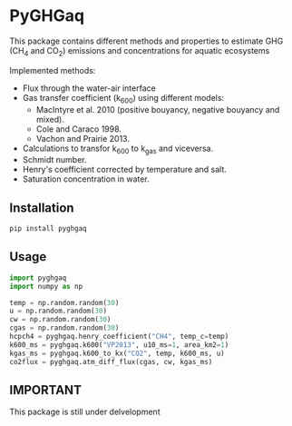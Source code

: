 # PyGHGaq 

This package contains different methods and properties to estimate GHG (CH<sub>4</sub> and CO<sub>2</sub>) emissions and concentrations for aquatic ecosystems

Implemented methods:
* Flux through the water-air interface
* Gas transfer coefficient (k<sub>600</sub>) using different models:
    * MacIntyre et al. 2010 (positive bouyancy, negative bouyancy and mixed).
    * Cole and Caraco 1998.
    * Vachon and Prairie 2013.
* Calculations to transfor k<sub>600</sub> to k<sub>gas</sub> and viceversa.
* Schmidt number.
* Henry's coefficient corrected by temperature and salt.
* Saturation concentration in water.


## Installation
```sh
pip install pyghgaq
```

## Usage

```python
import pyghgaq
import numpy as np

temp = np.random.random(30)
u = np.random.random(30)
cw = np.random.random(30)
cgas = np.random.random(30)
hcpch4 = pyghgaq.henry_coefficient("CH4", temp_c=temp)
k600_ms = pyghgaq.k600("VP2013", u10_ms=1, area_km2=1)
kgas_ms = pyghgaq.k600_to_kx("CO2", temp, k600_ms, u)
co2flux = pyghgaq.atm_diff_flux(cgas, cw, kgas_ms)
```

## IMPORTANT
This package is still under delvelopment
